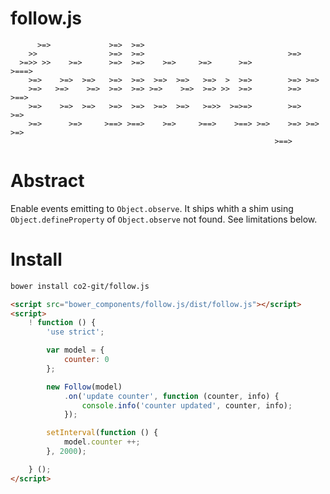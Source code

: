 follow.js
=========

	      >=>             >=>  >=>                                            
	    >>                >=>  >=>                                >=>         
	  >=>> >>    >=>      >=>  >=>    >=>     >=>      >=>             >===>  
	    >=>    >=>  >=>   >=>  >=>  >=>  >=>   >=>  >  >=>        >=> >=>     
	    >=>   >=>    >=>  >=>  >=> >=>    >=>  >=> >>  >=>        >=>   >==>  
	    >=>    >=>  >=>   >=>  >=>  >=>  >=>   >=>>  >=>=>        >=>     >=> 
	    >=>      >=>     >==> >==>    >=>     >==>    >==> >=>    >=> >=> >=> 
	                                                           >==>      

# Abstract

Enable events emitting to `Object.observe`. It ships whith a shim using `Object.defineProperty` of `Object.observe` not found. See limitations below.

# Install

```bash
bower install co2-git/follow.js
```

```html
<script src="bower_components/follow.js/dist/follow.js"></script>
<script>
	! function () {
		'use strict';

		var model = {
			counter: 0
		};

		new Follow(model)
			.on('update counter', function (counter, info) {
				console.info('counter updated', counter, info);
			});

		setInterval(function () {
			model.counter ++;
		}, 2000);

	} ();
</script>
